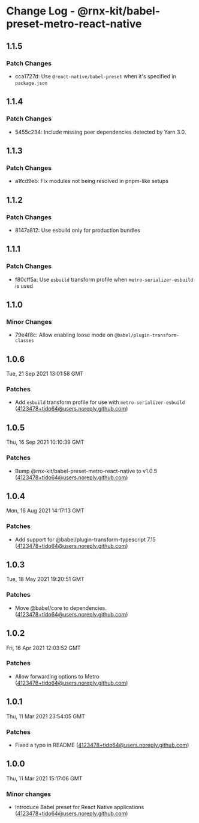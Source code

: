 # Change Log - @rnx-kit/babel-preset-metro-react-native

## 1.1.5

### Patch Changes

- cca1727d: Use `@react-native/babel-preset` when it's specified in `package.json`

## 1.1.4

### Patch Changes

- 5455c234: Include missing peer dependencies detected by Yarn 3.0.

## 1.1.3

### Patch Changes

- a1fcd9eb: Fix modules not being resolved in pnpm-like setups

## 1.1.2

### Patch Changes

- 8147a812: Use esbuild only for production bundles

## 1.1.1

### Patch Changes

- f80cff5a: Use `esbuild` transform profile when `metro-serializer-esbuild` is used

## 1.1.0

### Minor Changes

- 79e4f8c: Allow enabling loose mode on `@babel/plugin-transform-classes`

## 1.0.6

Tue, 21 Sep 2021 13:01:58 GMT

### Patches

- Add `esbuild` transform profile for use with `metro-serializer-esbuild` (4123478+tido64@users.noreply.github.com)

## 1.0.5

Thu, 16 Sep 2021 10:10:39 GMT

### Patches

- Bump @rnx-kit/babel-preset-metro-react-native to v1.0.5 (4123478+tido64@users.noreply.github.com)

## 1.0.4

Mon, 16 Aug 2021 14:17:13 GMT

### Patches

- Add support for @babel/plugin-transform-typescript 7.15 (4123478+tido64@users.noreply.github.com)

## 1.0.3

Tue, 18 May 2021 19:20:51 GMT

### Patches

- Move @babel/core to dependencies. (4123478+tido64@users.noreply.github.com)

## 1.0.2

Fri, 16 Apr 2021 12:03:52 GMT

### Patches

- Allow forwarding options to Metro (4123478+tido64@users.noreply.github.com)

## 1.0.1

Thu, 11 Mar 2021 23:54:05 GMT

### Patches

- Fixed a typo in README (4123478+tido64@users.noreply.github.com)

## 1.0.0

Thu, 11 Mar 2021 15:17:06 GMT

### Minor changes

- Introduce Babel preset for React Native applications (4123478+tido64@users.noreply.github.com)
